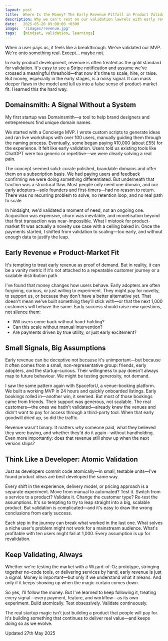 ```yaml
---
layout: post
title:  Where Is the Money? The Early Revenue Pitfall in Product Validation
description: Why we can't rest on our validation lawrels with early revenue—and how to keep validating as the idea evolves.
date:   2025-05-20 09:00:00 +0300
image:  '/images/revenue.jpg'
tags:   [mindset, validation, learnings]
---
```


When a user pays us, it feels like a breakthrough. We've validated our MVP. We're onto something real. Except… maybe not.

In early product development, revenue is often treated as the gold standard for validation. It's easy to see a Stripe notification and assume we've crossed a meaningful threshold—that now it's time to scale, hire, or raise. But money, especially in the early stages, is a noisy signal. It can mask deeper flaws in the model and lull us into a false sense of product-market fit. I learned this the hard way.

## Domainsmith: A Signal Without a System

My first startup was Domainsmith—a tool to help brand designers and entrepreneurs find unique domain names.

We started with a Concierge MVP. I wrote custom scripts to generate ideas and ran live workshops with over 100 users, manually guiding them through the naming process. Eventually, some began paying ¥10,000 (about £55) for the experience. It felt like early validation. Users told us existing tools like ChatGPT were too generic or repetitive—we were clearly solving a real pain.

The concept seemed solid: curate polished, brandable domains and offer them on a subscription basis. We had paying users and feedback confirming we were doing something differentiated. But underneath that traction was a structural flaw. Most people only need one domain, and our early adopters—solo founders and first-timers—had no reason to return. There was no recurring problem to solve, no retention loop, and no real path to scale.

In hindsight, we'd validated a moment of need, not an ongoing one. Acquisition was expensive, churn was inevitable, and monetisation beyond that first transaction was near-impossible. What I mistook for product-market fit was actually a novelty use case with a ceiling baked in. Once the payments started, I shifted from validation to scaling—too early, and without enough data to justify the leap.

## Early Revenue ≠ Product-Market Fit

It's tempting to treat early revenue as proof of demand. But in reality, it can be a vanity metric if it's not attached to a repeatable customer journey or a scalable distribution path.

I've found that money changes how users behave. Early adopters are often forgiving, curious, or just willing to experiment. They might pay for novelty, to support us, or because they don't have a better alternative yet. That doesn't mean we've built something they'll stick with—or that the next 1,000 customers will behave the same. Early success should raise new questions, not silence them:

- Will users come back without hand-holding?
- Can this scale without manual intervention?
- Are payments driven by true utility, or just early excitement?

## Small Signals, Big Assumptions

Early revenue can be deceptive not because it's unimportant—but because it often comes from a small, non-representative group: friends, early adopters, and the startup-curious. Their willingness to pay doesn't always map to future behaviour. We might be testing generosity, not demand.

I saw the same pattern again with SpaceforU, a venue-booking platform. We built a working MVP in 24 hours and quickly onboarded listings. Early bookings rolled in—another win, it seemed. But most of those bookings came from friends. Their support was generous, not scalable. The real customers—the ones we hadn't validated—already knew the venues and didn't want to pay for access through a third-party tool. When that early goodwill dried up, so did the traffic.

Revenue wasn't binary. It matters *why* someone paid, what they believed they were buying, and whether they'd do it again—without handholding. Even more importantly: does that revenue still show up when the next version ships?

## Think Like a Developer: Atomic Validation

Just as developers commit code atomically—in small, testable units—I've found product ideas are best developed the same way.

Every shift in the experience, delivery model, or pricing approach is a separate experiment. Move from manual to automated? Test it. Switch from a service to a product? Validate it. Change the customer type? Re-test the assumptions. It's so tempting to try to leap straight into a big, scalable product. But validation is complicated—and it's easy to draw the wrong conclusions from early success.

Each step in the journey can break what worked in the last one. What solves a niche user's problem might not work for a mainstream audience. What's profitable with ten users might fail at 1,000. Every assumption is up for revalidation.

## Keep Validating, Always

Whether we're testing the market with a Wizard-of-Oz prototype, stringing together no-code tools, or delivering services by hand, early revenue is just a signal. Money is important—but only if we understand what it means. And only if it keeps showing up when the magic curtain comes down.

So yes, I'll follow the money. But I've learned to keep following it, treating every signal—every payment, feature, and workflow—as its own experiment. Build atomically. Test obsessively. Validate continuously.

The real startup magic isn't just building a product that people will pay for. It's building something that continues to deliver real value—and keeps doing so as we evolve.

Updated 27th May 2025
